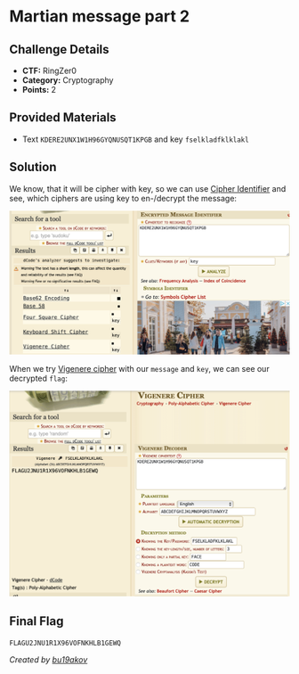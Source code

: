 # Martian message part 2

## Challenge Details 

- **CTF:** RingZer0
- **Category:** Cryptography
- **Points:** 2

## Provided Materials

- Text `KDERE2UNX1W1H96GYQNUSQT1KPGB` and key `fselkladfklklakl`


## Solution

We know, that it will be cipher with key, so we can use [Cipher Identifier](https://www.dcode.fr/cipher-identifier) and see, which ciphers are using key to en-/decrypt the message:

![Cipher](./cipher.jpg)

When we try [Vigenere cipher](https://en.wikipedia.org/wiki/Vigenère_cipher) with our `message` and `key`, we can see our decrypted `flag`:

![solution](./solution.jpg)

## Final Flag

`FLAGU2JNU1R1X96VOFNKHLB1GEWQ `

*Created by [bu19akov](https://github.com/bu19akov)*